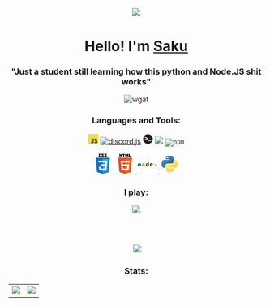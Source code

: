 <p align="center">
<a href="https://osu.ppy.sh/users/28514583">
       <img src="https://i.redd.it/5mpu4hi0m2v81.png" />
    </a>

<h1 align="center">Hello! I'm <a href="https://osu.ppy.sh/users/28514583" target="_blank">Saku</a></h1>
<h3 align="center">"Just a student still learning how this python and Node.JS shit works"</h3>
<p align="center"> <img src="https://a.ppy.sh/19104542?1647425139.jpeg" alt="wgat" /> </p>


<h3 align="center">Languages and Tools:</h3>
<p align="center">
<code><img height="20" src="https://raw.githubusercontent.com/github/explore/80688e429a7d4ef2fca1e82350fe8e3517d3494d/topics/javascript/javascript.png"></code>
<a href="https://discord.js.org"><img src="https://cdn.discordapp.com/attachments/740865034887888996/740865173065170994/logo-square.png" width="20" alt="discord.js" /></a>
<code><img height="20" src="https://raw.githubusercontent.com/github/explore/80688e429a7d4ef2fca1e82350fe8e3517d3494d/topics/terminal/terminal.png"></code>
<code><img height="20" src="https://img.shields.io/badge/-Nodejs-43853d?style=flat-square&logo=Node.js&logoColor=white"/></code>
<code><img alt="npm" src="https://img.shields.io/badge/-NPM-CB3837?style=flat-square&logo=npm&logoColor=white" /></code></p>
<p align="center">
<a href="https://www.w3schools.com/css/" target="_blank"> <img src="https://raw.githubusercontent.com/devicons/devicon/master/icons/css3/css3-original-wordmark.svg" alt="css3" width="40" height="40"/> </a> <a href="https://www.w3.org/html/" target="_blank"> <img src="https://raw.githubusercontent.com/devicons/devicon/master/icons/html5/html5-original-wordmark.svg" alt="html5" width="40" height="40"/> </a> <a href="https://nodejs.org" target="_blank"> <img src="https://raw.githubusercontent.com/devicons/devicon/master/icons/nodejs/nodejs-original-wordmark.svg" alt="nodejs" width="40" height="40"/> </a> <a href="https://www.python.org" target="_blank"> <img src="https://raw.githubusercontent.com/devicons/devicon/master/icons/python/python-original.svg" alt="python" width="40" height="40"/> </a> </p>

<h3 align="center">I play:</h3>
<p align="center"> <img height="20" src="https://badges.aleen42.com/src/osu.svg"/> </p> <p align="center"> <img height="60" 
														
<a href="https://osu.ppy.sh/users/28514583">
  <img src="https://osu-sig.vercel.app/card?user=28514583&mode=std&lang=en&blur=6&animation=true" />
</a> 

<h3 align="center">Stats:</h3>



<table width="100%" align="center">
  <tr>
    <td>
<img height="180em" src="https://github-readme-stats.vercel.app/api?username=asakaidev&show_icons=true&hide_border=true&&count_private=true&include_all_commits=true&theme=synthwave" />
 </td>
 <td> <img height="180em" src="https://github-readme-stats.vercel.app/api/top-langs/?username=asakaidev&show_icons=true&hide_border=true&layout=compact&langs_count=10&theme=synthwave"/> </td>
  </tr>
 <table>

	 
